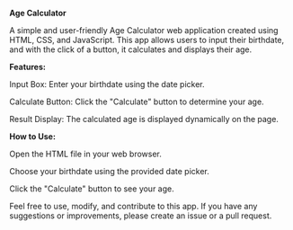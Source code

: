 **Age Calculator**

A simple and user-friendly Age Calculator web application created using HTML, CSS, and JavaScript. This app allows users to input their birthdate, and with the click of a button, it calculates and displays their age.

**Features:**

Input Box: Enter your birthdate using the date picker.

Calculate Button: Click the "Calculate" button to determine your age.

Result Display: The calculated age is displayed dynamically on the page.



**How to Use:**

Open the HTML file in your web browser.

Choose your birthdate using the provided date picker.

Click the "Calculate" button to see your age.


Feel free to use, modify, and contribute to this app. If you have any suggestions or improvements, please create an issue or a pull request.
